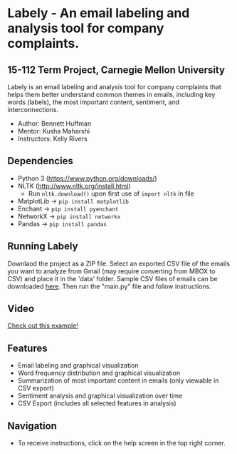 # Labely - An email labeling and analysis tool for company complaints.
## 15-112 Term Project, Carnegie Mellon University

Labely is an email labeling and analysis tool for company complaints that helps them better understand common themes in emails, including key words (labels), the most important content, sentiment, and interconnections.

* Author: Bennett Huffman
* Mentor: Kusha Maharshi
* Instructors: Kelly Rivers

## Dependencies
* Python 3 (https://www.python.org/downloads/)
* NLTK (http://www.nltk.org/install.html)
    - Run `nltk.download()` upon first use of `import nltk` in file
* MatplotLib &rarr; `pip install matplotlib`
* Enchant &rarr; `pip install pyenchant`
* NetworkX &rarr; `pip install networkx`
* Pandas &rarr; `pip install pandas`

## Running Labely
Downlaod the project as a ZIP file. Select an exported CSV file of the emails you want to analyze from Gmail (may require converting from MBOX to CSV) and place it in the 'data' folder. Sample CSV files of emails can be downloaded [here](https://drive.google.com/drive/folders/1UtdwyLho-S8gaU2K0bJ6m8TXxAeJbOSV?usp=sharing). Then run the "main.py" file and follow instructions.

## Video
[Check out this example!](https://youtube.com/)

## Features
* Email labeling and graphical visualization
* Word frequency distribution and graphical visualization
* Summarization of most important content in emails (only viewable in CSV export)
* Sentiment analysis and graphical visualization over time
* CSV Export (includes all selected features in analysis)

## Navigation
* To receive instructions, click on the help screen in the top right corner.